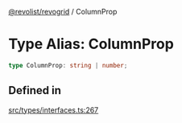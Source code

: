 [@revolist/revogrid](README.md) / ColumnProp

# Type Alias: ColumnProp

```ts
type ColumnProp: string | number;
```

## Defined in

[src/types/interfaces.ts:267](https://github.com/revolist/revogrid/blob/2d9504ecff6b493d547df979b2259be6b639351c/src/types/interfaces.ts#L267)

